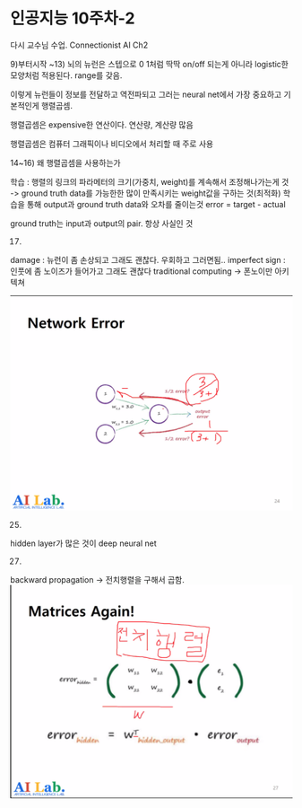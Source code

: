 # 인공지능 10주차-2

다시 교수님 수업.
Connectionist AI Ch2

9)부터시작
~13)
뇌의 뉴런은 스텝으로 0 1처럼 딱딱 on/off 되는게 아니라
logistic한 모양처럼 적용된다.
range를 갖음.

이렇게 뉴런들이 정보를 전달하고 역전파되고 그러는 neural net에서
가장 중요하고 기본적인게 행렬곱셈.

행렬곱셈은 expensive한 연산이다. 연산량, 계산량 많음

행렬곱셈은 컴퓨터 그래픽이나 비디오에서 처리할 때 주로 사용

14~16)
왜 행렬곱셈을 사용하는가

학습 : 행렬의 링크의 파라메터의 크기(가중치, weight)를 계속해서 조정해나가는게 것 -> ground truth data를 가능한한 많이 만족시키는 weight값을 구하는 것(최적화)
학습을 통해 output과 ground truth data와 오차를 줄이는것
error = target - actual

ground truth는 input과 output의 pair. 항상 사실인 것

17)
damage : 뉴런이 좀 손상되고 그래도 괜찮다. 우회하고 그러면됨..
imperfect sign : 인풋에 좀 노이즈가 들어가고 그래도 괜찮다
traditional computing -> 폰노이만 아키텍쳐

![인공지능 10주차-2](images/인공지능%2010주차-2.png)

25)
hidden layer가 많은 것이 deep neural net

27)
backward propagation
-> 전치행렬을 구해서 곱함.
![인공지능 10주차-2-1](images/인공지능%2010주차-2-1.png)

